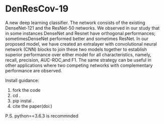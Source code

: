 # DenResCov-19

A new deep learning classifier. The network consists of the existing DenseNet-121 and the ResNet-50 networks. We observed in our study that in some instances DenseNet and Resnet have orthogonal performances; sometimesDenseNet performed better and sometimes ResNet. In our proposed model, we have created an extralayer with convolutional neural network (CNN) blocks to join these two models together to establish superior performance over either model for all characteristics, namely, recall, precision, AUC-ROC,and F1. The same strategy can be useful in other applications where two competing networks with complementary performance are observed.

Install guidance:
1) fork the code
2) cd .
3) pip instal .
4) cite the paper(doi:)

P.S. python==3.6.3 is recommnded


